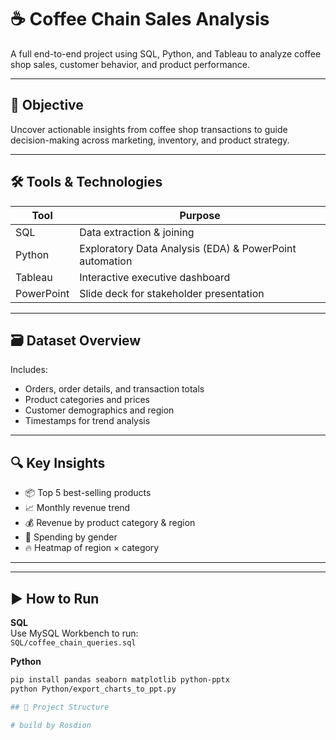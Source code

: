 # ☕ Coffee Chain Sales Analysis

A full end-to-end project using SQL, Python, and Tableau to analyze coffee shop sales, customer behavior, and product performance.

---

## 📌 Objective

Uncover actionable insights from coffee shop transactions to guide decision-making across marketing, inventory, and product strategy.

---

## 🛠 Tools & Technologies

| Tool     | Purpose                        |
|----------|--------------------------------|
| SQL      | Data extraction & joining      |
| Python   | Exploratory Data Analysis (EDA) & PowerPoint automation |
| Tableau  | Interactive executive dashboard |
| PowerPoint | Slide deck for stakeholder presentation |

---

## 🗃 Dataset Overview

Includes:
- Orders, order details, and transaction totals
- Product categories and prices
- Customer demographics and region
- Timestamps for trend analysis

---

## 🔍 Key Insights

- 📦 Top 5 best-selling products
- 📈 Monthly revenue trend
- 💰 Revenue by product category & region
- 🚻 Spending by gender
- 🔥 Heatmap of region × category

---

---

## ▶ How to Run

**SQL**  
Use MySQL Workbench to run:  
`SQL/coffee_chain_queries.sql`

**Python**
```bash
pip install pandas seaborn matplotlib python-pptx
python Python/export_charts_to_ppt.py

## 📁 Project Structure

# build by Rosdion
